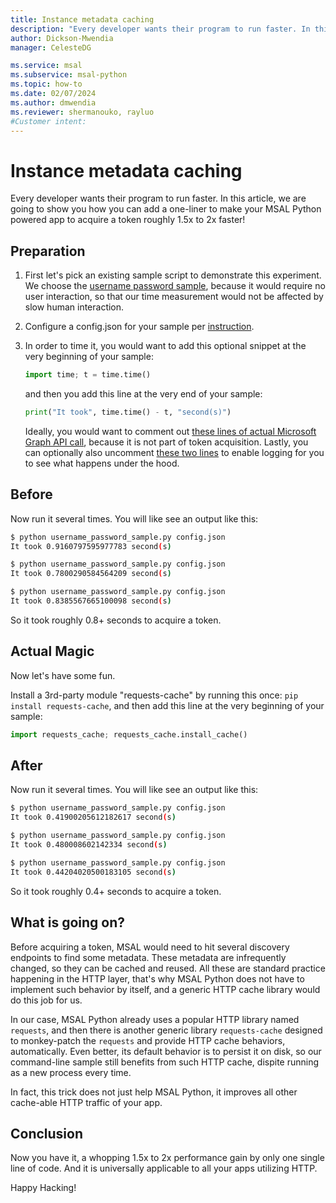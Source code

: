 ```yaml
---
title: Instance metadata caching
description: "Every developer wants their program to run faster. In this article, we are going to show you how you can add a one-liner to make your MSAL Python powered app to acquire a token roughly 1.5x to 2x faster!"
author: Dickson-Mwendia
manager: CelesteDG

ms.service: msal
ms.subservice: msal-python
ms.topic: how-to
ms.date: 02/07/2024
ms.author: dmwendia
ms.reviewer: shermanouko, rayluo
#Customer intent: 
---
```


# Instance metadata caching

Every developer wants their program to run faster. In this article, we are going to show you how you can add a one-liner to make your MSAL Python powered app to acquire a token roughly 1.5x to 2x faster!

## Preparation

1. First let's pick an existing sample script to demonstrate this experiment.
We choose the [username password sample](https://github.com/AzureAD/microsoft-authentication-library-for-python/blob/1.0.0/sample/username_password_sample.py),
because it would require no user interaction,
so that our time measurement would not be affected by slow human interaction.

2. Configure a config.json for your sample per
   [instruction](https://github.com/AzureAD/microsoft-authentication-library-for-python/blob/1.0.0/sample/username_password_sample.py#L2-L15).

3. In order to time it, you would want to add this optional snippet at the very beginning of your sample:

   ```python
   import time; t = time.time()
   ```

   and then you add this line at the very end of your sample:

   ```python
   print("It took", time.time() - t, "second(s)")
   ```

   Ideally, you would want to comment out
   [these lines of actual Microsoft Graph API call](https://github.com/AzureAD/microsoft-authentication-library-for-python/blob/1.0.0/sample/username_password_sample.py#L62-L65),
   because it is not part of token acquisition. 
   Lastly, you can optionally also uncomment
   [these two lines](https://github.com/AzureAD/microsoft-authentication-library-for-python/blob/1.0.0/sample/username_password_sample.py#L31-L32)
   to enable logging for you to see what happens under the hood.

## Before

Now run it several times. You will like see an output like this:

   ```bash
   $ python username_password_sample.py config.json
   It took 0.9160797595977783 second(s)

   $ python username_password_sample.py config.json
   It took 0.7800290584564209 second(s)

   $ python username_password_sample.py config.json
   It took 0.8385567665100098 second(s)
   ```

   So it took roughly 0.8+ seconds to acquire a token.

## Actual Magic

Now let's have some fun.

Install a 3rd-party module "requests-cache" by running this once: `pip install requests-cache`,
and then add this line at the very beginning of your sample:
```python
import requests_cache; requests_cache.install_cache()
```

## After

Now run it several times. You will like see an output like this:

   ```bash
   $ python username_password_sample.py config.json
   It took 0.41900205612182617 second(s)

   $ python username_password_sample.py config.json
   It took 0.480008602142334 second(s)

   $ python username_password_sample.py config.json
   It took 0.44204020500183105 second(s)
   ```

So it took roughly 0.4+ seconds to acquire a token.

## What is going on?

Before acquiring a token, MSAL would need to hit several discovery endpoints to find some metadata.
These metadata are infrequently changed, so they can be cached and reused.
All these are standard practice happening in the HTTP layer,
that's why MSAL Python does not have to implement such behavior by itself,
and a generic HTTP cache library would do this job for us.

In our case, MSAL Python already uses a popular HTTP library named `requests`,
and then there is another generic library `requests-cache`
designed to monkey-patch the `requests` and provide HTTP cache behaviors, automatically.
Even better, its default behavior is to persist it on disk,
so our command-line sample still benefits from such HTTP cache,
dispite running as a new process every time.

In fact, this trick does not just help MSAL Python,
it improves all other cache-able HTTP traffic of your app.

## Conclusion

Now you have it, a whopping 1.5x to 2x performance gain by only one single line of code.
And it is universally applicable to all your apps utilizing HTTP.

Happy Hacking!
